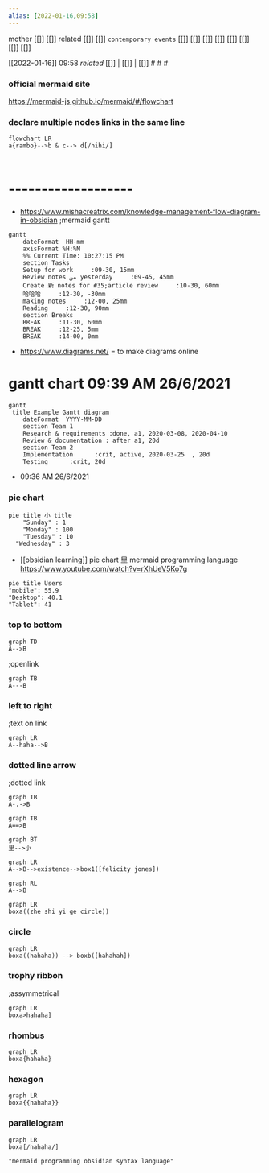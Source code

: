 ```yaml
---
alias: [2022-01-16,09:58]
---
```

 mother [[]] [[]]
 related [[]] [[]]
 `contemporary events` [[]] [[]] [[]] [[]] [[]] [[]] [[]] [[]]

[[2022-01-16]] 09:58 _related_ [[]] | [[]] | [[]] # # #
### official mermaid site
https://mermaid-js.github.io/mermaid/#/flowchart

### declare multiple nodes links in the same line 
```mermaid
flowchart LR
a{rambo}-->b & c--> d[/hihi/]
```
### 
```mermaid

```



# -------------------
- https://www.mishacreatrix.com/knowledge-management-flow-diagram-in-obsidian
;mermaid gantt
```mermaid
gantt
    dateFormat  HH-mm
    axisFormat %H:%M
    %% Current Time: 10:27:15 PM
    section Tasks
    Setup for work     :09-30, 15mm
    Review notes من yesterday     :09-45, 45mm
    Create 新 notes for #35;article review     :10-30, 60mm
    哈哈哈     :12-30, -30mm
    making notes     :12-00, 25mm
    Reading     :12-30, 90mm
    section Breaks
    BREAK     :11-30, 60mm
    BREAK     :12-25, 5mm
    BREAK     :14-00, 0mm
```

- https://www.diagrams.net/  = to make diagrams online
# gantt chart 09:39 AM 26/6/2021
```mermaid
gantt
 title Example Gantt diagram
    dateFormat  YYYY-MM-DD
    section Team 1
    Research & requirements :done, a1, 2020-03-08, 2020-04-10
    Review & documentation : after a1, 20d
    section Team 2
    Implementation      :crit, active, 2020-03-25  , 20d
    Testing      :crit, 20d
```


- 09:36 AM 26/6/2021
### pie chart
```mermaid
pie title 小 title
	"Sunday" : 1
	"Monday" : 100
	"Tuesday" : 10
  "Wednesday" : 3
```

- [[obsidian learning]]
pie chart 里 mermaid programming language
https://www.youtube.com/watch?v=rXhUeV5Ko7g


```mermaid
pie title Users
"mobile": 55.9
"Desktop": 40.1
"Tablet": 41
```

### top to bottom
```mermaid
graph TD
A-->B
```

;openlink
```mermaid
graph TB
A---B
```

### left to right
;text on link
```mermaid
graph LR
A--haha-->B
```

### dotted line arrow
;dotted link
```mermaid
graph TB
A-.->B
```

```mermaid
graph TB
A==>B
```



```mermaid
graph BT
里-->小
```

```mermaid
graph LR
A-->B-->existence-->box1([felicity jones])
```

```mermaid
graph RL
A-->B
```


```mermaid
graph LR
boxa((zhe shi yi ge circle))
```
### circle
```mermaid
graph LR
boxa((hahaha)) --> boxb([hahahah])
```


### trophy ribbon
;assymmetrical
```mermaid
graph LR
boxa>hahaha]
```

### rhombus
```mermaid
graph LR
boxa{hahaha}
```

### hexagon
```mermaid
graph LR
boxa{{hahaha}}
```


### parallelogram
```mermaid
graph LR
boxa[/hahaha/]
```

```query 2022-01-16 09:54
"mermaid programming obsidian syntax language"
```
